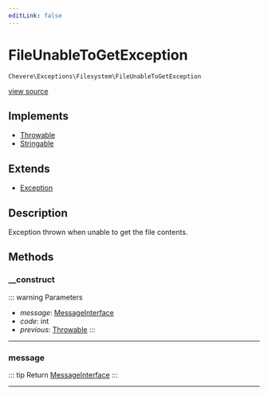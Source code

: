 ```yaml
---
editLink: false
---
```


# FileUnableToGetException

`Chevere\Exceptions\Filesystem\FileUnableToGetException`

[view source](https://github.com/chevere/chevere/blob/master/src/Chevere/Exceptions/Filesystem/FileUnableToGetException.php)

## Implements

- [Throwable](https://www.php.net/manual/class.throwable)
- [Stringable](https://www.php.net/manual/class.stringable)

## Extends

- [Exception](../Core/Exception.md)

## Description

Exception thrown when unable to get the file contents.

## Methods

### __construct

::: warning Parameters
- *message*: [MessageInterface](../../Interfaces/Message/MessageInterface.md)
- *code*: int
- *previous*: [Throwable](https://www.php.net/manual/class.throwable)
:::

---

### message

::: tip Return
[MessageInterface](../../Interfaces/Message/MessageInterface.md)
:::

---
